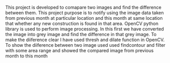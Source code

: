 This project is developed to comapare two images and find the difference between them.
This project purpose is to notify using the image data taken from previous month at particular location and this month at same location that whether any new construction is found in that area.
OpenCV python library is used to perform image processing.
In this first we have converted the image into grey image and find the difference in that grey image.
To make the diiference clear I have used thresh and dilate function in OpenCV.
To show the diiference between two image used used findcontour and filter with some area range and showed the compared image from previous month to this month
